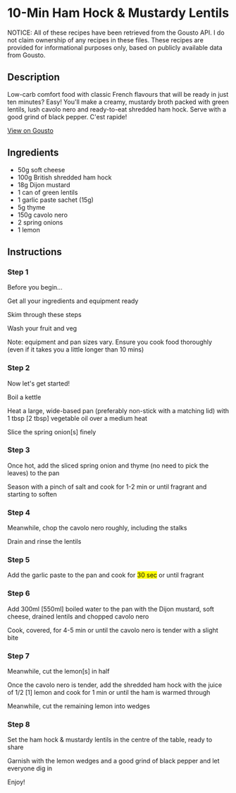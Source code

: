 # 10-Min Ham Hock & Mustardy Lentils

NOTICE: All of these recipes have been retrieved from the Gousto API. I do not claim ownership of any recipes in these files. These recipes are provided for informational purposes only, based on publicly available data from Gousto.

## Description

Low-carb comfort food with classic French flavours that will be ready in just ten minutes? Easy! You'll make a creamy, mustardy broth packed with green lentils, lush cavolo nero and ready-to-eat shredded ham hock. Serve with a good grind of black pepper. C'est rapide!

[View on Gousto](https://www.gousto.co.uk/recipes/cookbook/10-min-ham-hock-mustardy-lentils)

## Ingredients

- 50g soft cheese
- 100g British shredded ham hock
- 18g Dijon mustard
- 1 can of green lentils
- 1 garlic paste sachet (15g)
- 5g thyme
- 150g cavolo nero
- 2 spring onions
- 1 lemon

## Instructions


### Step 1

Before you begin...


Get all your ingredients and equipment ready


Skim through these steps


Wash your fruit and veg


Note: equipment and pan sizes vary. Ensure you cook food thoroughly (even if it takes you a little longer than 10 mins)


### Step 2

<span class="text-highlight">Now let's get started!</span>


Boil a kettle


Heat a <span class="text-highlight">large,</span> wide-based pan<span class="text-highlight"> (preferably non-stick with a matching lid)</span> with 1 tbsp <span class="text-danger">[2 tbsp]</span> vegetable oil over a medium heat


<span class="text-highlight">Slice</span> the spring onion<span class="text-danger">[s]</span> finely


### Step 3

Once hot, add the sliced spring onion and thyme <span class="text-highlight">(no need to pick the leaves) to the pan </span>


<span class="text-highlight">Season with</span> a pinch of salt and cook for<span class="text-highlight"> 1-2 min</span> or until fragrant and starting to soften


### Step 4

<span class="text-highlight">Meanwhile, chop</span> the cavolo nero roughly, including the stalks


Drain and rinse the lentils


### Step 5

<span class="text-highlight">Add</span> the garlic paste <span class="text-highlight">to the pan and</span> cook for <span style="background-color:#ffff00;">30 sec</span> or until fragrant


### Step 6

Add 300ml <span class="text-danger">[550ml]</span> boiled water to the pan with the Dijon mustard, soft cheese, drained lentils and chopped cavolo nero 


<span class="text-highlight">Cook</span>, covered, for 4-5 min or until the cavolo nero is <span class="text-highlight">tender with a slight bite</span>


### Step 7

Meanwhile, cut the lemon<span class="text-danger">[s]</span> in half 


Once the cavolo nero is <span class="text-highlight">tender</span>, add the shredded ham hock with the <span class="text-highlight">juice</span> of 1/2 <span class="text-danger">[1]</span> lemon and cook for 1 min or until the ham is warmed through 


<span class="text-highlight">Meanwhile, cut the remaining lemon into wedges</span>

### Step 8

Set the ham hock &amp; mustardy lentils in the centre of the table, ready to share


Garnish with the lemon wedges and a good grind of black pepper and let everyone dig in


Enjoy!


